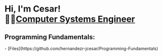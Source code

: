 <h1>Hi, I'm Cesar! <br/>👨‍💻<a href="https://github.com/hernandezr-jcesar">Computer Systems Engineer</a></h1>

<h2> Programming Fundamentals: </h2>
  - [Files](https://github.com/hernandezr-jcesar/Programming-Fundamentals)




